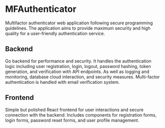 # MFAuthenticator
Multifactor authenticator web application following secure programming guidelines. The application aims to provide maximum security and high quality for a user-friendly authentication service.
## Backend
Go backend for performance and security. It handles the authentication logic including user registration, login, logout, password hashing, token generation, and verification with API endpoints. As well as logging and monitoring, database cloud interaction, and security measures. Multi-factor authentication is handled with email verification system.
## Frontend
Simple but polished React frontend for user interactions and secure connection with the backend. Includes components for registration forms, login forms, password reset forms, and user profile management.

